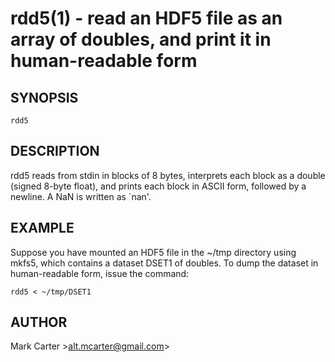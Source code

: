 rdd5(1) - read an HDF5 file as an array of doubles, and print it in human-readable form
====

## SYNOPSIS

`rdd5`

## DESCRIPTION

rdd5 reads from stdin in blocks of 8 bytes, interprets each block as a double (signed 8-byte float), and prints
each block in ASCII form, followed by a newline. A NaN is written as `nan'.

## EXAMPLE

Suppose you have mounted an HDF5 file in the ~/tmp directory using mkfs5, which contains a dataset DSET1 
of doubles. To dump the dataset in human-readable form, issue the command:

    rdd5 < ~/tmp/DSET1

## AUTHOR

Mark Carter >alt.mcarter@gmail.com>

